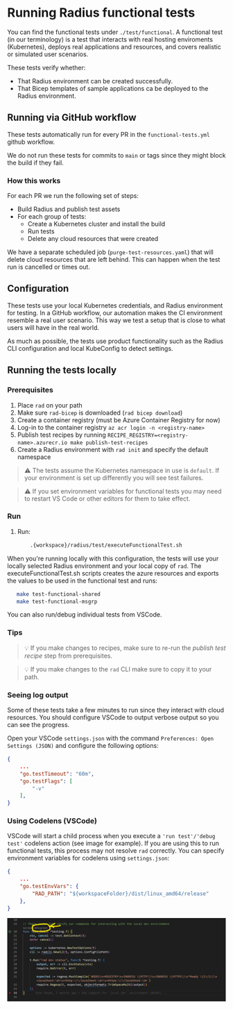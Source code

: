 # Running Radius functional tests

You can find the functional tests under `./test/functional`. A functional test (in our terminology) is a test that interacts with real hosting enviroments (Kubernetes), deploys real applications and resources, and covers realistic or simulated user scenarios.

These tests verify whether:

- That Radius environment can be created successfully.
- That Bicep templates of sample applications ca be deployed to the Radius environment. 


## Running via GitHub workflow

These tests automatically run for every PR in the `functional-tests.yml` github workflow.

We do not run these tests for commits to `main` or tags since they might block the build if they fail.

### How this works 

For each PR we run the following set of steps:

- Build Radius and publish test assets
- For each group of tests:
  - Create a Kubernetes cluster and install the build
  - Run tests
  - Delete any cloud resources that were created

We have a separate scheduled job (`purge-test-resources.yaml`) that will delete cloud resources that are left behind. This can happen when the test run is cancelled or times out.

## Configuration

These tests use your local Kubernetes credentials, and Radius environment for testing. In a GitHub workflow, our automation makes the CI environment resemble a real user scenario. This way we test a setup that is close to what users will have in the real world.

As much as possible, the tests use product functionality such as the Radius CLI configuration and local KubeConfig to detect settings.

## Running the tests locally

### Prerequisites

1. Place `rad` on your path
2. Make sure `rad-bicep` is downloaded (`rad bicep download`)
3. Create a container registry (must be Azure Container Registry for now)
4. Log-in to the container registry `az acr login -n <registry-name>`
5. Publish test recipes by running `RECIPE_REGISTRY=<registry-name>.azurecr.io make publish-test-recipes`
6. Create a Radius environment with `rad init` and specify the default namespace

> ⚠️ The tests assume the Kubernetes namespace in use is `default`. If your environment is set up differently you will see
> test failures.

> ⚠️ If you set environment variables for functional tests you may need to restart VS Code or other editors for them to take effect.
 
### Run 

1. Run:

    ```sh
        .{workspace}/radius/test/executeFunctionalTest.sh
    ```

When you're running locally with this configuration, the tests will use your locally selected Radius environment and your local copy of `rad`. The executeFunctionalTest.sh scripts creates the azure resources and exports the values to be used in the functional test and runs:
 ```sh
    make test-functional-shared
    make test-functional-msgrp
 ```

You can also run/debug individual tests from VSCode.

### Tips

> 💡 If you make changes to recipes, make sure to re-run the *publish test recipe* step from prerequisites.

> 💡 If you make changes to the `rad` CLI make sure to copy it to your path. 

### Seeing log output

Some of these tests take a few minutes to run since they interact with cloud resources. You should configure VSCode to output verbose output so you can see the progress.

Open your VSCode `settings.json` with the command `Preferences: Open Settings (JSON)` and configure the following options:

```json
{
    ...
    "go.testTimeout": "60m",
    "go.testFlags": [
        "-v"
    ],
}
```

### Using Codelens (VSCode)

VSCode will start a child process when you execute a `'run test'/'debug test'` codelens action (see image for example). If you are using this to run functional tests, this process may not resolve `rad` correctly. You can specify environment variables for codelens using `settings.json`:

```json
{
    ...
    "go.testEnvVars": {
        "RAD_PATH": "${workspaceFolder}/dist/linux_amd64/release"
    },
}
```

![Screenshot of VS Code Codelens UI](./vscode_debug_test.png)
